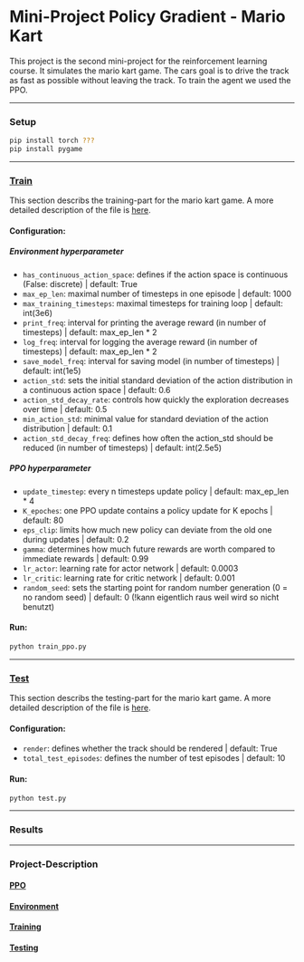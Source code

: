 # Mini-Project Policy Gradient - Mario Kart
This project is the second mini-project for the reinforcement learning course. It simulates the mario kart game. The cars goal is to drive the track as fast as possible without leaving the track. To train the agent we used the PPO. 

---

### Setup
```bash
pip install torch ???
pip install pygame
```

---

### [Train](/mario_kart/train_ppo.py)
This section describs the training-part for the mario kart game. A more detailed description of the file is [here](/mario_kart/README.md#project-description). 

#### Configuration:
##### Environment hyperparameter
- `has_continuous_action_space`: defines if the action space is continuous (False: discrete) | default: True
- `max_ep_len`: maximal number of timesteps in one episode | default: 1000
- `max_training_timesteps`: maximal timesteps for training loop | default: int(3e6) 
- `print_freq`: interval for printing the average reward (in number of timesteps) | default: max_ep_len * 2
- `log_freq`: interval for logging the average reward (in number of timesteps) | default: max_ep_len * 2
- `save_model_freq`: interval for saving model (in number of timesteps) | default: int(1e5) 
- `action_std`: sets the initial standard deviation of the action distribution in a continuous action space | default: 0.6
- `action_std_decay_rate`: controls how quickly the exploration decreases over time | default: 0.5
- `min_action_std`: minimal value for standard deviation of the action distribution | default: 0.1
- `action_std_decay_freq`: defines how often the action_std should be reduced (in number of timesteps)  | default: int(2.5e5)

##### PPO hyperparameter
- `update_timestep`: every n timesteps update policy | default: max_ep_len * 4
- `K_epoches`: one PPO update contains a policy update for K epochs | default: 80
- `eps_clip`: limits how much new policy can deviate from the old one during updates | default: 0.2
- `gamma`: determines how much future rewards are worth compared to immediate rewards | default: 0.99
- `lr_actor`: learning rate for actor network | default: 0.0003
- `lr_critic`: learning rate for critic network | default: 0.001
- `random_seed`: sets the starting point for random number generation (0 = no random seed) | default: 0 (!kann eigentlich raus weil wird so nicht benutzt)

#### Run:
```bash
python train_ppo.py
```

---

### [Test](/mario_kart/test.py)
This section describs the testing-part for the mario kart game. A more detailed description of the file is [here](/mario_kart/README.md#project-description). 

#### Configuration:
- `render`: defines whether the track should be rendered | default: True
- `total_test_episodes`: defines the number of test episodes | default: 10

#### Run:
```bash
python test.py
```

---

### Results

--- 

### Project-Description

#### [PPO](ppo.py)

#### [Environment](race_car_env.py)

#### [Training](train_ppo.py)

#### [Testing](test.py)